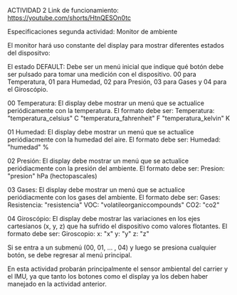 ACTIVIDAD 2
Link de funcionamiento: https://youtube.com/shorts/HtnQESOn0tc

Especificaciones segunda actividad: Monitor de ambiente

El monitor hará uso constante del display para mostrar diferentes estados del dispositvo:

El estado DEFAULT: Debe ser un menú inicial que indique qué botón debe ser pulsado para tomar una medición con el dispositivo. 00 para Temperatura, 01 para Humedad, 02 para Presión, 03 para Gases y 04 para el Giroscópio.

00 Temperatura:
El display debe mostrar un menú que se actualice periódicamente con la temperatura. El formato debe ser:
Temperatura:
"temperatura_celsius" C
"temperatura_fahrenheit" F
"temperatura_kelvin" K

01 Humedad:
El display debe mostrar un menú que se actualice periódiacmente con la humedad del aire. El formato debe ser:
Humedad:
"humedad" %

02 Presión:
El display debe mostrar un menú que se actualice periódiacmente con la presión del ambiente. El formato debe ser:
Presion:
"presion" hPa (hectopascales)

03 Gases:
El display debe mostrar un menú que se actualice periódiacmente con los gases del ambiente. El formato debe ser:
Gases:
Resistencia:
"resistencia"
VOC:
"volatileorganiccompounds"
CO2:
"co2"

04 Giroscópio:
El display debe mostrar las variaciones en los ejes cartesianos (x, y, z) que ha sufrido el dispositivo como valores flotantes. El formato debe ser:
Giroscopio:
x: "x"
y: "y"
z: "z"

Si se entra a un submenú (00, 01, ... , 04) y luego se presiona cualquier botón, se debe regresar al menú principal.

En esta actividad probarán principalmente el sensor ambiental del carrier y el IMU, ya que tanto los botones como el display ya los deben haber manejado en la actividad anterior. 
